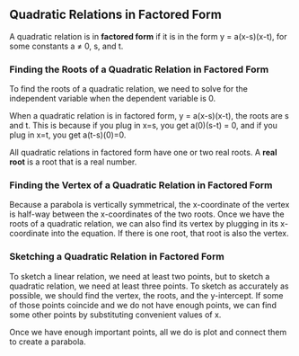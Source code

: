 Quadratic Relations in Factored Form
-------

A quadratic relation is in **factored form** if it is in the form y = a(x-s)(x-t), for some constants a ≠ 0, s, and t. 


### Finding the Roots of a Quadratic Relation in Factored Form

To find the roots of a quadratic relation, we need to solve for the independent variable when the dependent variable is 0.

When a quadratic relation is in factored form, y = a(x-s)(x-t), the roots are s and t. This is because if you plug in x=s, you get a(0)(s-t) = 0, and if you plug in x=t, you get a(t-s)(0)=0.

All quadratic relations in factored form have one or two real roots. A **real root** is a root that is a real number. 


### Finding the Vertex of a Quadratic Relation in Factored Form

Because a parabola is vertically symmetrical, the x-coordinate of the vertex is half-way between the x-coordinates of the two roots. Once we have the roots of a quadratic relation, we can also find its vertex by plugging in its x-coordinate into the equation. If there is one root, that root is also the vertex.


### Sketching a Quadratic Relation in Factored Form

To sketch a linear relation, we need at least two points, but to sketch a quadratic relation, we need at least three points. To sketch as accurately as possible, we should find the vertex, the roots, and the y-intercept. If some of those points coincide and we do not have enough points, we can find some other points by substituting convenient values of x.

Once we have enough important points, all we do is plot and connect them to create a parabola.
